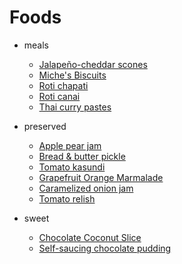 # Foods

* meals
  * [Jalapeño-cheddar scones](./meals/jalapeno-cheddar-scones)
  * [Miche's Biscuits](./meals/michecuits)
  * [Roti chapati](./meals/roti-indian)
  * [Roti canai](./meals/roti-thai)
  * [Thai curry pastes](./meals/thai-curry-paste)

* preserved
  * [Apple pear jam](./preserved/apple-jam)
  * [Bread & butter pickle](./preserved/bp-pickle)
  * [Tomato kasundi](./preserved/kasundi)
  * [Grapefruit Orange Marmalade](./preserved/marmalade)
  * [Caramelized onion jam](./preserved/onion-jam)
  * [Tomato relish](./preserved/tomato-relish)

* sweet
  * [Chocolate Coconut Slice](./sweet/chocolate-coconut-slice)
  * [Self-saucing chocolate pudding](./sweet/self-saucing-chocolate-pud)

